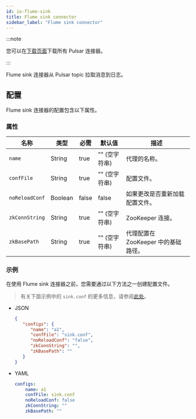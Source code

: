 ```yaml
---
id: io-flume-sink
title: Flume sink connector
sidebar_label: "Flume sink connector"
---
```


:::note

您可以在[下载页面](pathname:///download)下载所有 Pulsar 连接器。

:::

Flume sink 连接器从 Pulsar topic 拉取消息到日志。

## 配置

Flume sink 连接器的配置包含以下属性。

### 属性

| 名称 | 类型|必需 | 默认值 | 描述
|------|----------|----------|---------|-------------|
`name`|String|true|"" (空字符串)|代理的名称。
`confFile`|String|true|"" (空字符串)|配置文件。
`noReloadConf`|Boolean|false|false|如果更改是否重新加载配置文件。
`zkConnString`|String|true|"" (空字符串)|ZooKeeper 连接。
`zkBasePath`|String|true|"" (空字符串)|代理配置在 ZooKeeper 中的基础路径。

### 示例

在使用 Flume sink 连接器之前，您需要通过以下方法之一创建配置文件。

> 有关下面示例中的 `sink.conf` 的更多信息，请参阅[此处](https://github.com/apache/pulsar/blob/master/pulsar-io/flume/src/main/resources/flume/sink.conf)。

* JSON

  ```json
  {
     "configs": {
        "name": "a1",
        "confFile": "sink.conf",
        "noReloadConf": "false",
        "zkConnString": "",
        "zkBasePath": ""
     }
  }
  ```

* YAML

  ```yaml
  configs:
      name: a1
      confFile: sink.conf
      noReloadConf: false
      zkConnString: ""
      zkBasePath: ""
  ```

